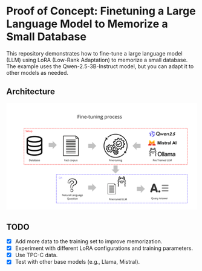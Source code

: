 # Proof of Concept: Finetuning a Large Language Model to Memorize a Small Database

This repository demonstrates how to fine-tune a large language model (LLM) using LoRA (Low-Rank Adaptation) to memorize a small database. The example uses the Qwen-2.5-3B-Instruct model, but you can adapt it to other models as needed.

## Architecture

![Architecture Diagram](./1.png)

## TODO

- [x] Add more data to the training set to improve memorization.
- [x] Experiment with different LoRA configurations and training parameters.
- [x] Use TPC-C data.
- [x] Test with other base models (e.g., Llama, Mistral).
